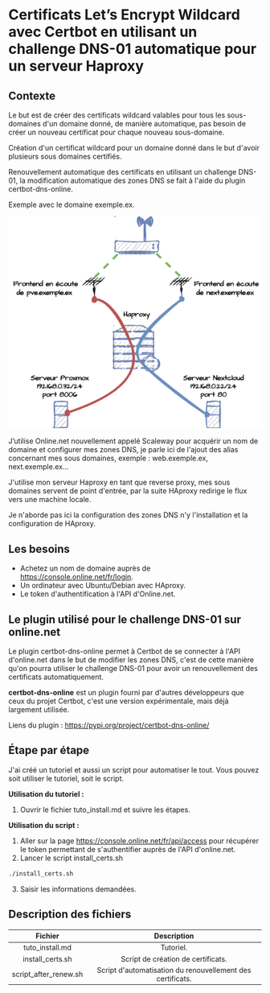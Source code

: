 # Certificats Let’s Encrypt Wildcard avec Certbot en utilisant un challenge DNS-01 automatique pour un serveur Haproxy

## Contexte
Le but est de créer des certificats wildcard valables pour tous les sous-domaines d'un domaine donné, de manière automatique, pas besoin de créer un nouveau certificat pour chaque nouveau sous-domaine.

Création d'un certificat wildcard pour un domaine donné dans le but d'avoir plusieurs sous domaines certifiés.

Renouvellement automatique des certificats en utilisant un challenge DNS-01, la modification automatique des zones DNS se fait à l'aide du plugin certbot-dns-online.

Exemple avec le domaine exemple.ex.

![Haproxy](ha.png)

J’utilise Online.net nouvellement appelé Scaleway pour acquérir un nom de domaine et configurer mes zones DNS, je parle ici de l'ajout des alias concernant mes sous domaines, exemple : web.exemple.ex, next.exemple.ex...

J'utilise mon serveur Haproxy en tant que reverse proxy, mes sous domaines servent de point d'entrée, par la suite HAproxy redirige le flux vers une machine locale.

Je n'aborde pas ici la configuration des zones DNS n'y l'installation et la configuration de HAproxy.

## Les besoins
* Achetez un nom de domaine auprès de <https://console.online.net/fr/login>.
* Un ordinateur avec Ubuntu/Debian avec HAproxy.
* Le token d'authentification à l'API d'Online.net.

## Le plugin utilisé pour le challenge DNS-01 sur online.net
Le plugin certbot-dns-online permet à Certbot de se connecter à l'API d'online.net dans le but de modifier les zones DNS, c'est de cette manière qu'on pourra utiliser le challenge DNS-01 pour avoir un renouvellement des certificats automatiquement.

**certbot-dns-online** est un plugin fourni par d'autres développeurs que ceux du projet Certbot,
c'est une version expérimentale, mais déjà largement utilisée.

Liens du plugin : <https://pypi.org/project/certbot-dns-online/>

## Étape par étape
J'ai créé un tutoriel et aussi un script pour automatiser le tout.
Vous pouvez soit utiliser le tutoriel, soit le script.

**Utilisation du tutoriel :**
1. Ouvrir le fichier tuto_install.md et suivre les étapes.

**Utilisation du script :**
1. Aller sur la page <https://console.online.net/fr/api/access> pour récupérer le token permettant de s'authentifier auprès de l'API d'online.net.
2. Lancer le script install_certs.sh
```bash
./install_certs.sh
```
3. Saisir les informations demandées.

## Description des fichiers
|Fichier|Description|
|:---:|:---:|
|tuto_install.md|Tutoriel.|
|install_certs.sh|Script de création de certificats.|
|script_after_renew.sh|Script d'automatisation du renouvellement des certificats.|
